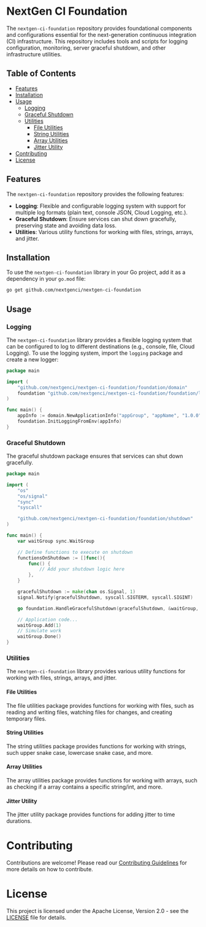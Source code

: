 # NextGen CI Foundation
The `nextgen-ci-foundation` repository provides foundational components and configurations essential for the next-generation continuous integration (CI) infrastructure. This repository includes tools and scripts for logging configuration, monitoring, server graceful shutdown, and other infrastructure utilities.

## Table of Contents

- [Features](#features)
- [Installation](#installation)
- [Usage](#usage)
    - [Logging](#logging)
    - [Graceful Shutdown](#graceful-shutdown)
    - [Utilities](#utilities)
      - [File Utilities](#file-utilities)
      - [String Utilities](#string-utilities)
      - [Array Utilities](#array-utilities)
      - [Jitter Utility](#jitter-utility)
- [Contributing](#contributing)
- [License](#license)

## Features
The `nextgen-ci-foundation` repository provides the following features:

- **Logging**: Flexible and configurable logging system with support for multiple log formats (plain text, console JSON, Cloud Logging, etc.).
- **Graceful Shutdown**: Ensure services can shut down gracefully, preserving state and avoiding data loss.
- **Utilities**: Various utility functions for working with files, strings, arrays, and jitter.

## Installation

To use the `nextgen-ci-foundation` library in your Go project, add it as a dependency in your `go.mod` file:

```sh
go get github.com/nextgenci/nextgen-ci-foundation
```

## Usage

### Logging

The `nextgen-ci-foundation` library provides a flexible logging system that can be configured to log to different destinations (e.g., console, file, Cloud Logging). To use the logging system, import the `logging` package and create a new logger:

```go
package main

import (
	"github.com/nextgenci/nextgen-ci-foundation/foundation/domain"
	foundation "github.com/nextgenci/nextgen-ci-foundation/foundation/logging"
)

func main() {
	appInfo := domain.NewApplicationInfo("appGroup", "appName", "1.0.0", "main", "abc123", "2023-01-01")
	foundation.InitLoggingFromEnv(appInfo)
}
```

### Graceful Shutdown

The graceful shutdown package ensures that services can shut down gracefully.
```go
package main

import (
	"os"
	"os/signal"
	"sync"
	"syscall"

	"github.com/nextgenci/nextgen-ci-foundation/foundation/shutdown"
)

func main() {
	var waitGroup sync.WaitGroup

	// Define functions to execute on shutdown
	functionsOnShutdown := []func(){
		func() {
			// Add your shutdown logic here
		},
	}

	gracefulShutdown := make(chan os.Signal, 1)
	signal.Notify(gracefulShutdown, syscall.SIGTERM, syscall.SIGINT)

	go foundation.HandleGracefulShutdown(gracefulShutdown, &waitGroup, functionsOnShutdown...)

	// Application code...
	waitGroup.Add(1)
	// Simulate work
	waitGroup.Done()
}
``` 

### Utilities

The `nextgen-ci-foundation` library provides various utility functions for working with files, strings, arrays, and jitter.

#### File Utilities

The file utilities package provides functions for working with files, such as reading and writing files, watching files for changes, and creating temporary files.

#### String Utilities

The string utilities package provides functions for working with strings, such upper snake case, lowercase snake case, and more.

#### Array Utilities

The array utilities package provides functions for working with arrays, such as checking if a array contains a specific string/int, and more.

#### Jitter Utility

The jitter utility package provides functions for adding jitter to time durations.

# Contributing

Contributions are welcome! Please read our [Contributing Guidelines]() for more details on how to contribute.


# License

This project is licensed under the Apache License, Version 2.0 - see the [LICENSE](LICENSE) file for details.

